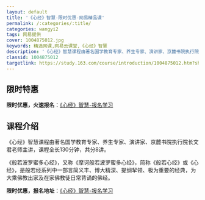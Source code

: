 ```yaml
---
layout: default
title: '《心经》智慧-限时优惠-网易精品课'
permalink: /:categories/:title/
categories: wangyi2
tags: 网易提供
cover: 1004875012.jpg
keywords: 精选网课,网易云课堂,《心经》智慧
description: '《心经》智慧课程由著名国学教育专家、养生专家、演讲家、京麓书院执行院长文君老师主讲，课程全长130分钟，共分8讲。《般若'
classid: 1004875012
targetlink: https://study.163.com/course/introduction/1004875012.htm?share=1&shareId=1025206652&utm_campaign=share&utm_medium=iphoneShare&utm_source=&utm_u=1025206652
---
```


## 限时特惠

**限时优惠，火速报名**：[《心经》智慧-报名学习](https://study.163.com/course/introduction/1004875012.htm?share=1&shareId=1025206652&utm_campaign=share&utm_medium=iphoneShare&utm_source=&utm_u=1025206652)

## 课程介绍

《心经》智慧课程由著名国学教育专家、养生专家、演讲家、京麓书院执行院长文君老师主讲，课程全长130分钟，共分8讲。



《般若波罗蜜多心经》，又称《摩诃般若波罗蜜多心经》，简称《般若心经》或《心经》，是般若经系列中一部言简义丰、博大精深、提纲挈领、极为重要的经典，为大乘佛教出家及在家佛教徒日常背诵的佛经。

**限时优惠，报名地址**：[《心经》智慧-报名学习](https://study.163.com/course/introduction/1004875012.htm?share=1&shareId=1025206652&utm_campaign=share&utm_medium=iphoneShare&utm_source=&utm_u=1025206652)

